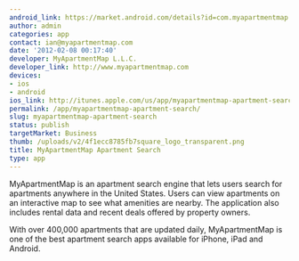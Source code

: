 ```yaml
---
android_link: https://market.android.com/details?id=com.myapartmentmap.MyApartmentMap
author: admin
categories: app
contact: ian@myapartmentmap.com
date: '2012-02-08 00:17:40'
developer: MyApartmentMap L.L.C.
developer_link: http://www.myapartmentmap.com
devices: 
- ios
- android
ios_link: http://itunes.apple.com/us/app/myapartmentmap-apartment-search/id494098397
permalink: /app/myapartmentmap-apartment-search/
slug: myapartmentmap-apartment-search
status: publish
targetMarket: Business
thumb: /uploads/v2/4f1ecc8785fb7square_logo_transparent.png
title: MyApartmentMap Apartment Search
type: app
---
```


MyApartmentMap is an apartment search engine that lets users search for apartments anywhere in the United States.  Users can view apartments on an interactive map to see what amenities are nearby.  The application also includes rental data and recent deals offered by property owners.  

With over 400,000 apartments that are updated daily, MyApartmentMap is one of the best apartment search apps available for iPhone, iPad and Android.